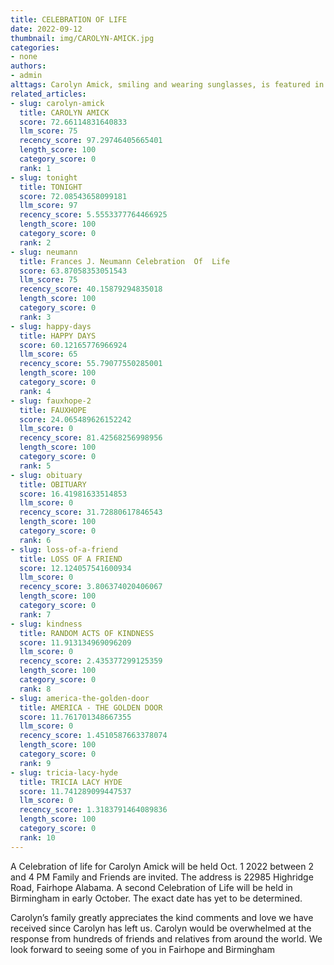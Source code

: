 ```yaml
---
title: CELEBRATION OF LIFE
date: 2022-09-12
thumbnail: img/CAROLYN-AMICK.jpg
categories:
- none
authors:
- admin
alttags: Carolyn Amick, smiling and wearing sunglasses, is featured in a photo celebrating her life with family and friends
related_articles:
- slug: carolyn-amick
  title: CAROLYN AMICK
  score: 72.66114831640833
  llm_score: 75
  recency_score: 97.29746405665401
  length_score: 100
  category_score: 0
  rank: 1
- slug: tonight
  title: TONIGHT
  score: 72.08543658099181
  llm_score: 97
  recency_score: 5.5553377764466925
  length_score: 100
  category_score: 0
  rank: 2
- slug: neumann
  title: Frances J. Neumann Celebration  Of  Life
  score: 63.87058353051543
  llm_score: 75
  recency_score: 40.15879294835018
  length_score: 100
  category_score: 0
  rank: 3
- slug: happy-days
  title: HAPPY DAYS
  score: 60.12165776966924
  llm_score: 65
  recency_score: 55.79077550285001
  length_score: 100
  category_score: 0
  rank: 4
- slug: fauxhope-2
  title: FAUXHOPE
  score: 24.065489626152242
  llm_score: 0
  recency_score: 81.42568256998956
  length_score: 100
  category_score: 0
  rank: 5
- slug: obituary
  title: OBITUARY
  score: 16.41981633514853
  llm_score: 0
  recency_score: 31.72880617846543
  length_score: 100
  category_score: 0
  rank: 6
- slug: loss-of-a-friend
  title: LOSS OF A FRIEND
  score: 12.124057541600934
  llm_score: 0
  recency_score: 3.806374020406067
  length_score: 100
  category_score: 0
  rank: 7
- slug: kindness
  title: RANDOM ACTS OF KINDNESS
  score: 11.913134969096209
  llm_score: 0
  recency_score: 2.435377299125359
  length_score: 100
  category_score: 0
  rank: 8
- slug: america-the-golden-door
  title: AMERICA - THE GOLDEN DOOR
  score: 11.761701348667355
  llm_score: 0
  recency_score: 1.4510587663378074
  length_score: 100
  category_score: 0
  rank: 9
- slug: tricia-lacy-hyde
  title: TRICIA LACY HYDE
  score: 11.741289099447537
  llm_score: 0
  recency_score: 1.3183791464089836
  length_score: 100
  category_score: 0
  rank: 10
---
```

A Celebration of life for Carolyn Amick will be held Oct. 1 2022 between 2 and 4 PM Family and Friends are invited. The address is 22985 Highridge Road, Fairhope Alabama. A second Celebration of Life will be held in Birmingham in early October. The exact date has yet to be determined.

Carolyn’s family greatly appreciates the kind comments and love we have received since Carolyn has left us. Carolyn would be overwhelmed at the response from hundreds of friends and relatives from around the world. We look forward to seeing some of you in Fairhope and Birmingham
